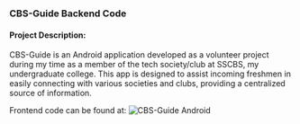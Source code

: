 ### CBS-Guide Backend Code
#### Project Description:
CBS-Guide is an Android application developed as a volunteer project during my time as a member of the tech society/club at SSCBS, my undergraduate college. This app is designed to assist incoming freshmen in easily connecting with various societies and clubs, providing a centralized source of information.

Frontend code can be found at:
![CBS-Guide Android](https://github.com/v4run75/CBS-Guide/)
